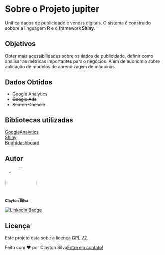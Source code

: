 # Sobre o Projeto jupiter

Unifica dados de publicidade e vendas digitais. O sistema é construido sobbre a linguagem **R** e o framework **Shiny**. 


## Objetivos

Obter mais acessibilidades sobre os dados de publicidade, definir como analisar as métricas importantes para o negócios. Além de auonomia sobre aplicação de modelos de aprendizagem de máquinas.  


## Dados Obtidos

* Google Analytics
* ~~Google Ads~~ 
* ~~Search Console~~ 

## Bibliotecas utilizadas 

[GoogleAnalytics](https://code.markedmondson.me/googleAnalyticsR/)</br>
[Shiny](https://shiny.rstudio.com/tutorial/)</br>
[Brightdashboard](https://github.com/rstudio/shinydashboard)

## Autor

<a href="">
 <img style="border-radius: 50%;" src="https://avatars.githubusercontent.com/u/57988870?s=400&u=da59b387aff98249243879ad0b02a4ed7cc29b49&v=4" width="100px;" alt=""/>
 <br />
 <sub><b>Clayton Silva</b></sub></a> 

[![Linkedin Badge](https://img.shields.io/badge/-Clayton-blue?style=flat-square&logo=Linkedin&logoColor=white&link=https://www.linkedin.com/in/clayttonsilva/)](https://www.linkedin.com/in/clayttonsilva/) 


## Licença

Este projeto esta sobe a licença [GPL V2](./LICENSE).

Feito com ❤️ por Clayton Silva[Entre em contato!](https://www.linkedin.com/in/clayttonsilva/)

